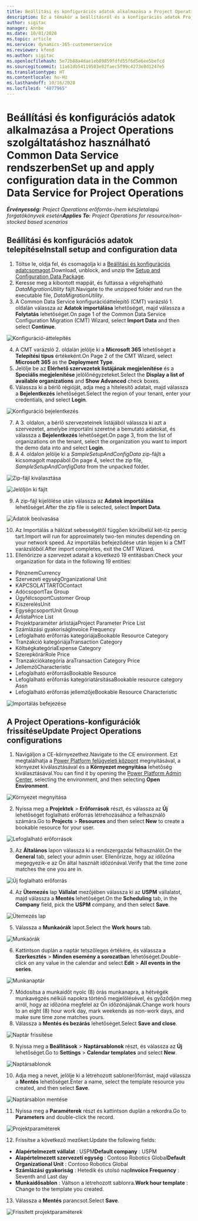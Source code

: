 ```yaml
---
title: Beállítási és konfigurációs adatok alkalmazása a Project Operations szolgáltatáshoz használható Common Data Service rendszerben
description: Ez a témakör a beállításról és a konfigurációs adatok Project Operations rendszerben való alkalmazásáról tartalmaz tájékoztatást.
author: sigitac
manager: Annbe
ms.date: 10/01/2020
ms.topic: article
ms.service: dynamics-365-customerservice
ms.reviewer: kfend
ms.author: sigitac
ms.openlocfilehash: 5e72b88a4dae1eb89859fdfd55f6d5e6ee5befcd
ms.sourcegitcommit: 11a61db54119503e82faec5f99c4273e8d1247e5
ms.translationtype: HT
ms.contentlocale: hu-HU
ms.lasthandoff: 10/16/2020
ms.locfileid: "4077965"
---
```

# <a name="set-up-and-apply-configuration-data-in-the-common-data-service-for-project-operations"></a><span data-ttu-id="2f101-103">Beállítási és konfigurációs adatok alkalmazása a Project Operations szolgáltatáshoz használható Common Data Service rendszerben</span><span class="sxs-lookup"><span data-stu-id="2f101-103">Set up and apply configuration data in the Common Data Service for Project Operations</span></span>

<span data-ttu-id="2f101-104">_**Érvényesség:** Project Operations erőforrás-/nem készletalapú forgatókönyvek esetén_</span><span class="sxs-lookup"><span data-stu-id="2f101-104">_**Applies To:** Project Operations for resource/non-stocked based scenarios_</span></span>

## <a name="install-setup-and-configuration-data"></a><span data-ttu-id="2f101-105">Beállítási és konfigurációs adatok telepítése</span><span class="sxs-lookup"><span data-stu-id="2f101-105">Install setup and configuration data</span></span>

1. <span data-ttu-id="2f101-106">Töltse le, oldja fel, és csomagolja ki a [Beállítási és konfigurációs adatcsomagot](https://download.microsoft.com/download/1/3/4/1349369c-6209-42b7-b3b4-5be0e67cacd8/ProjOpsSampleSetupData-%20Integrated%20UR1.zip).</span><span class="sxs-lookup"><span data-stu-id="2f101-106">Download, unblock, and unzip the [Setup and Configuration Data Package](https://download.microsoft.com/download/1/3/4/1349369c-6209-42b7-b3b4-5be0e67cacd8/ProjOpsSampleSetupData-%20Integrated%20UR1.zip).</span></span>
2. <span data-ttu-id="2f101-107">Keresse meg a kibontott mappát, és futtassa a végrehajtható *DataMigrationUtility* fájlt.</span><span class="sxs-lookup"><span data-stu-id="2f101-107">Navigate to the unzipped folder and run the executable file, *DataMigrationUtility*.</span></span>
3. <span data-ttu-id="2f101-108">A Common Data Service konfigurációáttelepítő (CMT) varázsló 1. oldalán válassza az **Adatok importálása** lehetőséget, majd válassza a **Folytatás** lehetőséget.</span><span class="sxs-lookup"><span data-stu-id="2f101-108">On page 1 of the Common Data Service Configuration Migration (CMT) Wizard, select **Import Data** and then select **Continue**.</span></span>

![Konfiguráció-áttelepítés](./media/1ConfigurationMigration.png)

4. <span data-ttu-id="2f101-110">A CMT varázsló 2. oldalán jelölje ki a **Microsoft 365** lehetőséget a **Telepítési típus** értékeként.</span><span class="sxs-lookup"><span data-stu-id="2f101-110">On Page 2 of the CMT Wizard, select **Microsoft 365** as the **Deployment Type**.</span></span>
5. <span data-ttu-id="2f101-111">Jelölje be az **Elérhető szervezetek listájának megjelenítése** és a **Speciális megjelenítése** jelölőnégyzeteket.</span><span class="sxs-lookup"><span data-stu-id="2f101-111">Select the **Display a list of available organizations** and **Show Advanced** check boxes.</span></span>
6. <span data-ttu-id="2f101-112">Válassza ki a bérlő régióját, adja meg a hitelesítő adatait, majd válassza a **Bejelentkezés** lehetőséget.</span><span class="sxs-lookup"><span data-stu-id="2f101-112">Select the region of your tenant, enter your credentials, and select **Login**.</span></span>

![Konfiguráció bejelentkezés](./media/2ConfigurationSignin.png)

7. <span data-ttu-id="2f101-114">A 3. oldalon, a bérlő szervezeteinek listájából válassza ki azt a szervezetet, amelybe importálni szeretné a bemutató adatokat, és válassza a **Bejelentkezés** lehetőséget.</span><span class="sxs-lookup"><span data-stu-id="2f101-114">On page 3, from the list of organizations on the tenant, select the organization you want to import the demo data into and select **Login**.</span></span>
8. <span data-ttu-id="2f101-115">A 4. oldalon jelölje ki a *SampleSetupAndConfigData* zip-fájlt a kicsomagolt mappából.</span><span class="sxs-lookup"><span data-stu-id="2f101-115">On page 4, select the zip file, *SampleSetupAndConfigData* from the unpacked folder.</span></span>

![Zip-fájl kiválasztása](./media/3ZipFile.png)

![Jelöljön ki fájlt](./media/4SelectAFile.png)

9. <span data-ttu-id="2f101-118">A zip-fájl kijelölése után válassza az **Adatok importálása** lehetőséget.</span><span class="sxs-lookup"><span data-stu-id="2f101-118">After the zip file is selected, select **Import Data**.</span></span>

![Adatok beolvasása](./media/5ImportData.png)

10. <span data-ttu-id="2f101-120">Az Importálás a hálózat sebességétől függően körülbelül két-tíz percig tart.</span><span class="sxs-lookup"><span data-stu-id="2f101-120">Import will run for approximately two-ten minutes depending on your network speed.</span></span> <span data-ttu-id="2f101-121">Az importálás befejeződése után lépjen ki a CMT varázslóból.</span><span class="sxs-lookup"><span data-stu-id="2f101-121">After import completes, exit the CMT Wizard.</span></span> 
11. <span data-ttu-id="2f101-122">Ellenőrizze a szervezet adatait a következő 19 entitásban:</span><span class="sxs-lookup"><span data-stu-id="2f101-122">Check your organization for data in the following 19 entities:</span></span>

  - <span data-ttu-id="2f101-123">Pénznem</span><span class="sxs-lookup"><span data-stu-id="2f101-123">Currency</span></span>
  - <span data-ttu-id="2f101-124">Szervezeti egység</span><span class="sxs-lookup"><span data-stu-id="2f101-124">Organizational Unit</span></span>
  - <span data-ttu-id="2f101-125">KAPCSOLATTARTÓ</span><span class="sxs-lookup"><span data-stu-id="2f101-125">Contact</span></span>
  - <span data-ttu-id="2f101-126">Adócsoport</span><span class="sxs-lookup"><span data-stu-id="2f101-126">Tax Group</span></span>
  - <span data-ttu-id="2f101-127">Ügyfélcsoport</span><span class="sxs-lookup"><span data-stu-id="2f101-127">Customer Group</span></span>
  - <span data-ttu-id="2f101-128">Kiszerelés</span><span class="sxs-lookup"><span data-stu-id="2f101-128">Unit</span></span>
  - <span data-ttu-id="2f101-129">Egységcsoport</span><span class="sxs-lookup"><span data-stu-id="2f101-129">Unit Group</span></span>
  - <span data-ttu-id="2f101-130">Árlista</span><span class="sxs-lookup"><span data-stu-id="2f101-130">Price List</span></span>
  - <span data-ttu-id="2f101-131">Projektparaméter árlistája</span><span class="sxs-lookup"><span data-stu-id="2f101-131">Project Parameter Price List</span></span>
  - <span data-ttu-id="2f101-132">Számlázási gyakoriság</span><span class="sxs-lookup"><span data-stu-id="2f101-132">Invoice Frequency</span></span>
  - <span data-ttu-id="2f101-133">Lefoglalható erőforrás kategóriája</span><span class="sxs-lookup"><span data-stu-id="2f101-133">Bookable Resource Category</span></span>
  - <span data-ttu-id="2f101-134">Tranzakció kategóriája</span><span class="sxs-lookup"><span data-stu-id="2f101-134">Transaction Category</span></span>
  - <span data-ttu-id="2f101-135">Költségkategória</span><span class="sxs-lookup"><span data-stu-id="2f101-135">Expense Category</span></span>
  - <span data-ttu-id="2f101-136">Szerepkörár</span><span class="sxs-lookup"><span data-stu-id="2f101-136">Role Price</span></span>
  - <span data-ttu-id="2f101-137">Tranzakciókategória ára</span><span class="sxs-lookup"><span data-stu-id="2f101-137">Transaction Category Price</span></span>
  - <span data-ttu-id="2f101-138">Jellemző</span><span class="sxs-lookup"><span data-stu-id="2f101-138">Characteristic</span></span>
  - <span data-ttu-id="2f101-139">Lefoglalható erőforrás</span><span class="sxs-lookup"><span data-stu-id="2f101-139">Bookable Resource</span></span>
  - <span data-ttu-id="2f101-140">Lefoglalható erőforrás kategóriatársítása</span><span class="sxs-lookup"><span data-stu-id="2f101-140">Bookable resource category Assn</span></span>
  - <span data-ttu-id="2f101-141">Lefoglalható erőforrás jellemzője</span><span class="sxs-lookup"><span data-stu-id="2f101-141">Bookable Resource Characteristic</span></span>

![Importálás befejezése](./media/6CompleteImport.png)

## <a name="update-project-operations-configurations"></a><span data-ttu-id="2f101-143">A Project Operations-konfigurációk frissítése</span><span class="sxs-lookup"><span data-stu-id="2f101-143">Update Project Operations configurations</span></span>

1. <span data-ttu-id="2f101-144">Navigáljon a CE-környezethez.</span><span class="sxs-lookup"><span data-stu-id="2f101-144">Navigate to the CE environment.</span></span> <span data-ttu-id="2f101-145">Ezt megtalálhatja a [Power Platform felügyeleti központ](https://admin.powerplatform.microsoft.com/environments) megnyitásával, a környezet kiválasztásával és a **Környezet megnyitása** lehetőség kiválasztásával.</span><span class="sxs-lookup"><span data-stu-id="2f101-145">You can find it by opening the [Power Platform Admin Center](https://admin.powerplatform.microsoft.com/environments), selecting the environment, and then selecting **Open Environment**.</span></span> 

![Környezet megnyitása](./media/7OpenEnvironment.png)

2. <span data-ttu-id="2f101-147">Nyissa meg a **Projektek** > **Erőforrások** részt, és válassza az **Új** lehetőséget foglalható erőforrás létrehozásához a felhasználó számára.</span><span class="sxs-lookup"><span data-stu-id="2f101-147">Go to **Projects** > **Resources** and then select **New** to create a bookable resource for your user.</span></span>

![Lefoglalható erőforrások](./media/8BookableResources.png)

3. <span data-ttu-id="2f101-149">Az **Általános** lapon válassza ki a rendszergazdai felhasználót.</span><span class="sxs-lookup"><span data-stu-id="2f101-149">On the **General** tab, select your admin user.</span></span> <span data-ttu-id="2f101-150">Ellenőrizze, hogy az időzóna megegyezik-e az Ön által használt időzónával.</span><span class="sxs-lookup"><span data-stu-id="2f101-150">Verify that the time zone matches the one you are in.</span></span> 

![Új foglalható erőforrás](./media/9NewBookableResource.png)

4. <span data-ttu-id="2f101-152">Az **Ütemezés** lap **Vállalat** mezőjében válassza ki az **USPM** vállalatot, majd válassza a **Mentés** lehetőséget.</span><span class="sxs-lookup"><span data-stu-id="2f101-152">On the **Scheduling** tab, in the **Company** field, pick the **USPM** company, and then select **Save**.</span></span> 

![Ütemezés lap](./media/10SchedulingTab.png)

5. <span data-ttu-id="2f101-154">Válassza a **Munkaórák** lapot.</span><span class="sxs-lookup"><span data-stu-id="2f101-154">Select the **Work hours** tab.</span></span>  

![Munkaórák](./media/11WorkHours.png)

6. <span data-ttu-id="2f101-156">Kattintson duplán a naptár tetszőleges értékére, és válassza a **Szerkesztés** > **Minden esemény a sorozatban** lehetőséget.</span><span class="sxs-lookup"><span data-stu-id="2f101-156">Double-click on any value in the calendar and select **Edit** > **All events in the series**.</span></span> 

![Munkanaptár](./media/12WorkCalendar.png)

7. <span data-ttu-id="2f101-158">Módosítsa a munkaidőt nyolc (8) órás munkanapra, a hétvégék munkavégzés nélküli napokra történő megjelölésével, és győződjön meg arról, hogy az időzóna megfelel az Ön időzónájának.</span><span class="sxs-lookup"><span data-stu-id="2f101-158">Change work hours to an eight (8) hour work day, mark weekends as non-work days, and make sure time zone matches yours.</span></span> 
8. <span data-ttu-id="2f101-159">Válassza a **Mentés és bezárás** lehetőséget.</span><span class="sxs-lookup"><span data-stu-id="2f101-159">Select **Save and close**.</span></span>

![Naptár frissítése](./media/13UpdateCalendar.png)

9. <span data-ttu-id="2f101-161">Nyissa meg a **Beállítások** > **Naptársablonok** részt, és válassza az **Új** lehetőséget.</span><span class="sxs-lookup"><span data-stu-id="2f101-161">Go to **Settings** > **Calendar templates** and select **New**.</span></span>
 
 ![Naptársablonok](./media/14CalendarTemplates.png)
 
 10. <span data-ttu-id="2f101-163">Adja meg a nevet, jelölje ki a létrehozott sablonerőforrást, majd válassza a **Mentés** lehetőséget.</span><span class="sxs-lookup"><span data-stu-id="2f101-163">Enter a name, select the template resource you created, and then select **Save**.</span></span> 
 
 ![Naptársablon mentése](./media/15SaveCalendarTemplate.png)
 
 11. <span data-ttu-id="2f101-165">Nyissa meg a **Paraméterek** részt és kattintson duplán a rekordra.</span><span class="sxs-lookup"><span data-stu-id="2f101-165">Go to **Parameters** and double-click the record.</span></span> 
 
 ![Projektparaméterek](./media/16ProjectParameters.png)
 
12. <span data-ttu-id="2f101-167">Frissítse a következő mezőket:</span><span class="sxs-lookup"><span data-stu-id="2f101-167">Update the following fields:</span></span>

 - <span data-ttu-id="2f101-168">**Alapértelmezett vállalat** : USPM</span><span class="sxs-lookup"><span data-stu-id="2f101-168">**Default company** : USPM</span></span>
 - <span data-ttu-id="2f101-169">**Alapértelmezett szervezeti egység** : Contoso Robotics Global</span><span class="sxs-lookup"><span data-stu-id="2f101-169">**Default Organizational Unit** : Contoso Robotics Global</span></span>
 - <span data-ttu-id="2f101-170">**Számlázási gyakoriság** : Hetedik és utolsó nap</span><span class="sxs-lookup"><span data-stu-id="2f101-170">**Invoice Frequency** : Seventh and Last day</span></span>
 - <span data-ttu-id="2f101-171">**Munkaidősablon** : Váltson a létrehozott sablonra.</span><span class="sxs-lookup"><span data-stu-id="2f101-171">**Work hour template** : Change to the template you created.</span></span>

13. <span data-ttu-id="2f101-172">Válassza a **Mentés** parancsot.</span><span class="sxs-lookup"><span data-stu-id="2f101-172">Select **Save**.</span></span> 

![Frissített projektparaméterek](./media/17UpdatedProjectParameters.png)
